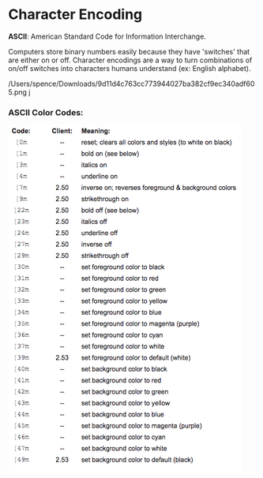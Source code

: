 # Character Encoding

**ASCII**: American Standard Code for Information Interchange.

Computers store binary numbers easily because they have 'switches' that are
either on or off.  Character encodings are a way to turn combinations of on/off
switches into characters humans understand (ex: English alphabet). 

/Users/spence/Downloads/9d11d4c763cc773944027ba382cf9ec340adf605.png j

### ASCII Color Codes:  

![color codes](./assets/ascii-color.png)
